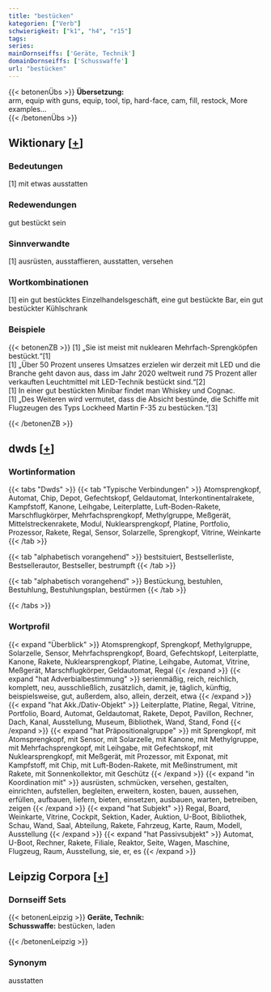 ```yaml
---
title: "bestücken"
kategorien: ["Verb"]
schwierigkeit: ["k1", "h4", "r15"]
tags:
series:
mainDornseiffs: ['Geräte, Technik']
domainDornseiffs: ['Schusswaffe']
url: "bestücken"
---
```


{{< betonenÜbs >}}
**Übersetzung:**  
arm, equip with guns, equip, tool, tip, hard-face, cam, fill, restock, More examples...  
{{< /betonenÜbs >}}

## Wiktionary [[+](https://de.wiktionary.org/wiki/bestücken)]

### Bedeutungen
[1] mit etwas ausstatten  

### Redewendungen
gut bestückt sein  

### Sinnverwandte
[1] ausrüsten, ausstaffieren, ausstatten, versehen  

### Wortkombinationen
[1] ein gut bestücktes Einzelhandelsgeschäft, eine gut bestückte Bar, ein gut bestückter Kühlschrank  

### Beispiele
{{< betonenZB >}}
[1] „Sie ist meist mit nuklearen Mehrfach-Sprengköpfen bestückt.“[1]  
[1] „Über 50 Prozent unseres Umsatzes erzielen wir derzeit mit LED und die Branche geht davon aus, dass im Jahr 2020 weltweit rund 75 Prozent aller verkauften Leuchtmittel mit LED-Technik bestückt sind.“[2]  
[1] In einer gut bestückten Minibar findet man Whiskey und Cognac.  
[1] „Des Weiteren wird vermutet, dass die Absicht bestünde, die Schiffe mit Flugzeugen des Typs Lockheed Martin F-35 zu bestücken.“[3]  

{{< /betonenZB >}}


## dwds [[+](https://www.dwds.de/wb/bestücken)]

### Wortinformation
{{< tabs "Dwds" >}}
{{< tab "Typische Verbindungen" >}}
Atomsprengkopf, Automat, Chip, Depot, Gefechtskopf, Geldautomat, Interkontinentalrakete, Kampfstoff, Kanone, Leihgabe, Leiterplatte, Luft-Boden-Rakete, Marschflugkörper, Mehrfachsprengkopf, Methylgruppe, Meßgerät, Mittelstreckenrakete, Modul, Nuklearsprengkopf, Platine, Portfolio, Prozessor, Rakete, Regal, Sensor, Solarzelle, Sprengkopf, Vitrine, Weinkarte
{{< /tab >}}

{{< tab "alphabetisch vorangehend" >}}
bestsituiert, Bestsellerliste, Bestsellerautor, Bestseller, bestrumpft
{{< /tab >}}

{{< tab "alphabetisch vorangehend" >}}
Bestückung, bestuhlen, Bestuhlung, Bestuhlungsplan, bestürmen
{{< /tab >}}

{{< /tabs >}}

### Wortprofil
{{< expand "Überblick" >}} Atomsprengkopf, Sprengkopf, Methylgruppe, Solarzelle, Sensor, Mehrfachsprengkopf, Board, Gefechtskopf, Leiterplatte, Kanone, Rakete, Nuklearsprengkopf, Platine, Leihgabe, Automat, Vitrine, Meßgerät, Marschflugkörper, Geldautomat, Regal {{< /expand >}}
{{< expand "hat Adverbialbestimmung" >}} serienmäßig, reich, reichlich, komplett, neu, ausschließlich, zusätzlich, damit, je, täglich, künftig, beispielsweise, gut, außerdem, also, allein, derzeit, etwa {{< /expand >}}
{{< expand "hat Akk./Dativ-Objekt" >}} Leiterplatte, Platine, Regal, Vitrine, Portfolio, Board, Automat, Geldautomat, Rakete, Depot, Pavillon, Rechner, Dach, Kanal, Ausstellung, Museum, Bibliothek, Wand, Stand, Fond {{< /expand >}}
{{< expand "hat Präpositionalgruppe" >}} mit Sprengkopf, mit Atomsprengkopf, mit Sensor, mit Solarzelle, mit Kanone, mit Methylgruppe, mit Mehrfachsprengkopf, mit Leihgabe, mit Gefechtskopf, mit Nuklearsprengkopf, mit Meßgerät, mit Prozessor, mit Exponat, mit Kampfstoff, mit Chip, mit Luft-Boden-Rakete, mit Meßinstrument, mit Rakete, mit Sonnenkollektor, mit Geschütz {{< /expand >}}
{{< expand "in Koordination mit" >}} ausrüsten, schmücken, versehen, gestalten, einrichten, aufstellen, begleiten, erweitern, kosten, bauen, aussehen, erfüllen, aufbauen, liefern, bieten, einsetzen, ausbauen, warten, betreiben, zeigen {{< /expand >}}
{{< expand "hat Subjekt" >}} Regal, Board, Weinkarte, Vitrine, Cockpit, Sektion, Kader, Auktion, U-Boot, Bibliothek, Schau, Wand, Saal, Abteilung, Rakete, Fahrzeug, Karte, Raum, Modell, Ausstellung {{< /expand >}}
{{< expand "hat Passivsubjekt" >}} Automat, U-Boot, Rechner, Rakete, Filiale, Reaktor, Seite, Wagen, Maschine, Flugzeug, Raum, Ausstellung, sie, er, es {{< /expand >}}

## Leipzig Corpora [[+](https://corpora.uni-leipzig.de/en/res?word=bestücken&corpusId=deu_newscrawl-public_2018)]

### Dornseiff Sets
{{< betonenLeipzig >}}
**Geräte, Technik:**  
**Schusswaffe:** bestücken, laden  

{{< /betonenLeipzig >}}

### Synonym
ausstatten

